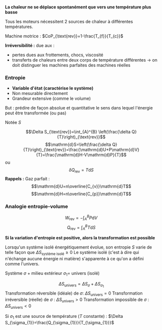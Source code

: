 **La chaleur ne se déplace spontanément que vers une température plus basse**

Tous les moteurs nécessitent 2 sources de chaleur à différentes températures.

Machine motrice : $CoP_{\text{rev}}=1-\frac{T_{f}}{T_{c}}$

**Irréversibilité :** due aux :
* pertes dues aux frottements, chocs, viscosité
* transferts de chaleurs entre deux corps de température différentes
$\to$ on doit distinguer les machines parfaites des machines réelles

### Entropie
- **Variable d'état (caractérise le système)**
- Non mesurable directement
- Grandeur extensive (comme le volume)

But : prédire de façon absolue et quantitative le sens dans lequel l'énergie peut être transformée (ou pas)

Notée $S$

$$\Delta S_{\text{rev}}=\int_{A}^{B} \left(\frac{\delta Q}{T}\right)_{\text{rev}}$$
$$\mathrm{d}S=\left(\frac{\delta Q}{T}\right)_{\text{rev}}=\frac{\mathrm{d}U+P\mathrm{d}V}{T}=\frac{\mathrm{d}H-V\mathrm{d}P}{T}$$
ou $$\delta Q_{\text{rev}}=T\mathrm{d}S$$
**Rappels :**
Gaz parfait :
$$\mathrm{d}U=n\overline{C_{v}}\mathrm{d}T$$
$$\mathrm{d}H=n\overline{C_{p}}\mathrm{d}T$$

### Analogie entropie-volume
$$W_{\text{rev}}=-\int_{A}^{B} P \mathrm{d}V$$
$$Q_{\text{rev}}=\int_{A}^{B}  T\mathrm{d}S$$


**Si la variation d'entropie est positive, alors la transformation est possible**

Lorsqu'un système isolé énergétiquement évolue, son entropie $S$ varie de telle façon que $\Delta S_{\text{système isolé}}\geq 0$
Le système isolé (c'est à dire qui n'échange aucune énergie ni matière) s'apparente à ce qu'on a défini comme l'univers.

Système $\sigma$ $+$ milieu extérieur $\sigma_{1}=$ univers (isolé)

$$\Delta S_{\text{univers}}=\Delta S_{\sigma}+\Delta S_{\sigma_{1}}$$
Transformation réversible (idéale) de $\sigma$: $\Delta S_{\text{univers}}=0$
Transformation irréversible (réelle) de $\sigma$ : $\Delta S_{\text{univers}}>0$
Transformation impossible de $\sigma$ : $\Delta S_{\text{univers}}<0$

Si $\sigma_{1}$ est une source de température ($T$ constante) : $\Delta S_{\sigma_{1}}=\frac{Q_{\sigma_{1}}}{T_{\sigma_{1}}}$

